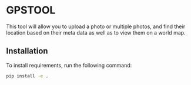 # GPSTOOL
This tool will allow you to upload a photo or multiple photos, and find their location based on their meta data as well as to view them on a world map.
## Installation

To install requirements, run the following command:

```bash
pip install -e .
```
